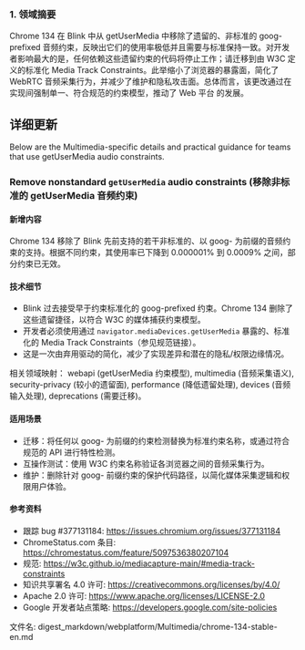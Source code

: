 ### 1. 领域摘要

Chrome 134 在 Blink 中从 getUserMedia 中移除了遗留的、非标准的 goog-prefixed 音频约束，反映出它们的使用率极低并且需要与标准保持一致。对开发者影响最大的是，任何依赖这些遗留约束的代码将停止工作；请迁移到由 W3C 定义的标准化 Media Track Constraints。此举缩小了浏览器的暴露面，简化了 WebRTC 音频采集行为，并减少了维护和隐私攻击面。总体而言，该更改通过在实现间强制单一、符合规范的约束模型，推动了 Web 平台 的发展。

## 详细更新

Below are the Multimedia-specific details and practical guidance for teams that use getUserMedia audio constraints.

### Remove nonstandard `getUserMedia` audio constraints (移除非标准的 getUserMedia 音频约束)

#### 新增内容
Chrome 134 移除了 Blink 先前支持的若干非标准的、以 goog- 为前缀的音频约束的支持。根据不同约束，其使用率已下降到 0.000001% 到 0.0009% 之间，部分约束已无效。

#### 技术细节
- Blink 过去接受早于约束标准化的 goog-prefixed 约束。Chrome 134 删除了这些遗留捷径，以符合 W3C 的媒体捕获约束模型。
- 开发者必须使用通过 `navigator.mediaDevices.getUserMedia` 暴露的、标准化的 Media Track Constraints（参见规范链接）。
- 这是一次由弃用驱动的简化，减少了实现差异和潜在的隐私/权限边缘情况。

相关领域映射： webapi (getUserMedia 约束模型), multimedia (音频采集语义), security-privacy (较小的遗留面), performance (降低遗留处理), devices (音频输入处理), deprecations (需要迁移)。

#### 适用场景
- 迁移：将任何以 goog- 为前缀的约束检测替换为标准约束名称，或通过符合规范的 API 进行特性检测。
- 互操作测试：使用 W3C 约束名称验证各浏览器之间的音频采集行为。
- 维护：删除针对 goog- 前缀约束的保护代码路径，以简化媒体采集逻辑和权限用户体验。

#### 参考资料
- 跟踪 bug #377131184: https://issues.chromium.org/issues/377131184
- ChromeStatus.com 条目: https://chromestatus.com/feature/5097536380207104
- 规范: https://w3c.github.io/mediacapture-main/#media-track-constraints
- 知识共享署名 4.0 许可: https://creativecommons.org/licenses/by/4.0/
- Apache 2.0 许可: https://www.apache.org/licenses/LICENSE-2.0
- Google 开发者站点策略: https://developers.google.com/site-policies

文件名: digest_markdown/webplatform/Multimedia/chrome-134-stable-en.md